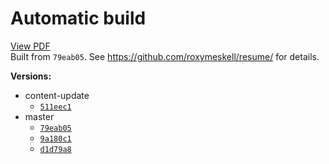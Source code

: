 # Automatic build
[View PDF](http://roxymeskell.github.io/resume/resume.pdf)  
Built from `79eab05`.
See https://github.com/roxymeskell/resume/ for details.  

**Versions:**
* content-update
  * [`511eec1`](http://roxymeskell.github.io/resume/prev_builds/content-update/511eec1.pdf)
* master
  * [`79eab05`](http://roxymeskell.github.io/resume/prev_builds/master/79eab05.pdf)
  * [`9a180c1`](http://roxymeskell.github.io/resume/prev_builds/master/9a180c1.pdf)
  * [`d1d79a8`](http://roxymeskell.github.io/resume/prev_builds/master/d1d79a8.pdf)
